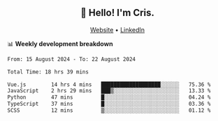 
<h2 align="center">👋 Hello! I'm Cris.</h2>
<p align="center">
  <a href="https://www.criscunas.dev">Website</a> •
  <a href="https://www.linkedin.com/in/cristophercunas/">LinkedIn</a> 
</p>


📊 **Weekly development breakdown**
<!--START_SECTION:waka-->

```txt
From: 15 August 2024 - To: 22 August 2024

Total Time: 18 hrs 39 mins

Vue.js        14 hrs 4 mins   ███████████████████░░░░░░   75.36 %
JavaScript    2 hrs 29 mins   ███▒░░░░░░░░░░░░░░░░░░░░░   13.33 %
Python        47 mins         █░░░░░░░░░░░░░░░░░░░░░░░░   04.24 %
TypeScript    37 mins         █░░░░░░░░░░░░░░░░░░░░░░░░   03.36 %
SCSS          12 mins         ▒░░░░░░░░░░░░░░░░░░░░░░░░   01.12 %
```

<!--END_SECTION:waka-->
